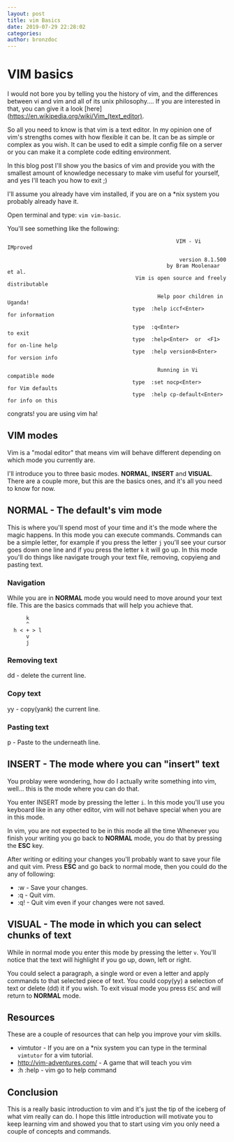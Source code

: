 ```yaml
---
layout: post
title: vim Basics
date: 2019-07-29 22:28:02
categories:
author: bronzdoc
---
```


# VIM basics

I would not bore you by telling you the history of vim, and the differences between vi and vim and all of its unix philosophy....
If you are interested in that, you can give it a look [here](https://en.wikipedia.org/wiki/Vim_(text_editor).

So all you need to know is that vim is a text editor. In my opinion one of vim's strengths comes with how flexible it can be. It can be as simple or complex as you wish. It can be used to edit a simple config file on a server or you can make it a complete code editing environment.

In this blog post I'll show you the basics of vim and provide you with the smallest amount of knowledge necessary to make vim useful for yourself, and yes I'll teach you how to exit ;)

I'll assume you already have vim installed, if you are on a \*nix system you probably already have it.

Open terminal and type: `vim vim-basic`.

You'll see something like the following:
```
                                                      VIM - Vi IMproved

                                                       version 8.1.500
                                                   by Bram Moolenaar et al.
                                         Vim is open source and freely distributable

                                                Help poor children in Uganda!
                                        type  :help iccf<Enter>       for information

                                        type  :q<Enter>               to exit
                                        type  :help<Enter>  or  <F1>  for on-line help
                                        type  :help version8<Enter>   for version info

                                                Running in Vi compatible mode
                                        type  :set nocp<Enter>        for Vim defaults
                                        type  :help cp-default<Enter> for info on this
```

congrats! you are using vim ha!


## VIM modes
Vim is a "modal editor" that means vim will behave different depending on which mode you currently are.

I'll introduce you to three basic modes. **NORMAL**, **INSERT** and **VISUAL**. There are a couple more, but this are the basics ones, and it's all you need to know for now.


## NORMAL - The default's vim mode

This is where you'll spend most of your time and it's the mode where the magic happens. In this mode you can execute commands.
Commands can be a simple letter, for example if you press the letter `j` you'll see your cursor goes down one line and if you press the letter `k` it will go up.
In this mode you'll do things like navigate trough your text file, removing, copyieng and pasting text.

### Navigation
While you are in **NORMAL** mode you would need to move around your text file. This are the basics commads that will help you achieve that.

```
      k
      ^
  h < + > l
      v
      j
```

### Removing text
  dd - delete the current line.

### Copy text
  yy - copy(yank) the current line.

### Pasting text
  p  - Paste to the underneath line.


## INSERT - The mode where you can "insert" text
  You problay were wondering, how do I actually write something into vim, well... this is the mode where you can do that.

  You enter INSERT mode by pressing the letter `i`. In this mode you'll use you keyboard like in any other editor, vim will not behave special when you are in this mode.

  In vim, you are not expected to be in this mode all the time Whenever you finish your writing you go back to **NORMAL** mode, you do that by pressing the **ESC** key.

  After writing or editing your changes you'll probably want to save your file and quit vim.
  Press **ESC** and go back to normal mode, then you could do the any of following:

  * :w  - Save your changes.
  * :q  - Quit vim.
  * :q! - Quit vim even if your changes were not saved.


## VISUAL - The mode in which you can select chunks of text
 While in normal mode you enter this mode by pressing the letter `v`. You'll notice that the text will highlight if you go up, down, left or right.

 You could select a paragraph, a single word or even a letter and apply commands to that selected piece of text. You could copy(yy) a selection of text or delete (dd) it if you wish. To exit visual mode you press `ESC` and will return to **NORMAL** mode.


## Resources
 These are a couple of resources that can help you improve your vim skills.

  * vimtutor                   - If you are on a \*nix system you can type in the terminal `vimtutor` for a vim tutorial.
  * http://vim-adventures.com/ - A game that will teach you vim
  * :h :help                   - vim go to help command


## Conclusion
 This is a really basic introduction to vim and it's just the tip of the iceberg of what vim really can do. I hope this little introduction will motivate you to keep learning vim and showed you that to start using vim you only need a couple of concepts and commands.
